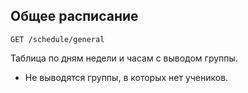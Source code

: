 ## Общее расписание

`GET /schedule/general`

Таблица по дням недели и часам с выводом группы.

- Не выводятся группы, в которых нет учеников.
